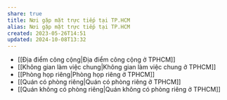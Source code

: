 ```yaml
---
share: true
title: Nơi gặp mặt trực tiếp tại TP.HCM
alias: Nơi gặp mặt trực tiếp tại TP.HCM
created: 2023-05-26T14:51
updated: 2024-10-08T13:32
---
```

- [[Địa điểm công cộng|Địa điểm công cộng ở TPHCM]]
- [[Không gian làm việc chung|Không gian làm việc chung ở TPHCM]]
- [[Phòng họp riêng|Phòng họp riêng ở TPHCM]]
- [[Quán có phòng riêng|Quán có phòng riêng ở TPHCM]]
- [[Quán không có phòng riêng|Quán không có phòng riêng ở TPHCM]]